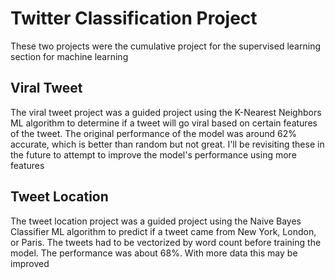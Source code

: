 # Twitter Classification Project

These two projects were the cumulative project for the supervised learning section for machine learning

## Viral Tweet

The viral tweet project was a guided project using the K-Nearest Neighbors ML algorithm to determine if a tweet will go viral based on certain features of the tweet.
The original performance of the model was around 62% accurate, which is better than random but not great.
I'll be revisiting these in the future to attempt to improve the model's performance using more features

## Tweet Location

The tweet location project was a guided project using the Naive Bayes Classifier ML algorithm to predict if a tweet came from New York, London, or Paris.
The tweets had to be vectorized by word count before training the model.
The performance was about 68%. With more data this may be improved

